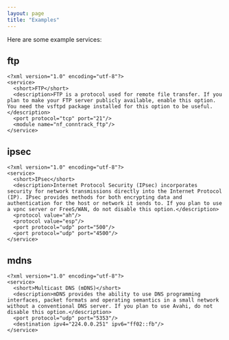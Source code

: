 ```yaml
---
layout: page
title: "Examples"
---
```


Here are some example services:

## ftp

    <?xml version="1.0" encoding="utf-8"?>
    <service>
      <short>FTP</short>
      <description>FTP is a protocol used for remote file transfer. If you plan to make your FTP server publicly available, enable this option. You need the vsftpd package installed for this option to be useful.</description>
      <port protocol="tcp" port="21"/>
      <module name="nf_conntrack_ftp"/>
    </service>


## ipsec

    <?xml version="1.0" encoding="utf-8"?>
    <service>
      <short>IPsec</short>
      <description>Internet Protocol Security (IPsec) incorporates security for network transmissions directly into the Internet Protocol (IP). IPsec provides methods for both encrypting data and authentication for the host or network it sends to. If you plan to use a vpnc server or FreeS/WAN, do not disable this option.</description>
      <protocol value="ah"/>
      <protocol value="esp"/>
      <port protocol="udp" port="500"/>
      <port protocol="udp" port="4500"/>
    </service>

## mdns

    <?xml version="1.0" encoding="utf-8"?>
    <service>
      <short>Multicast DNS (mDNS)</short>
      <description>mDNS provides the ability to use DNS programming interfaces, packet formats and operating semantics in a small network without a conventional DNS server. If you plan to use Avahi, do not disable this option.</description>
      <port protocol="udp" port="5353"/>
      <destination ipv4="224.0.0.251" ipv6="ff02::fb"/>
    </service>
